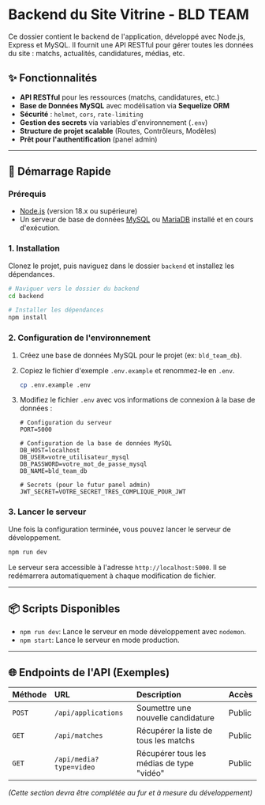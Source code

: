 # Backend du Site Vitrine - BLD TEAM

Ce dossier contient le backend de l'application, développé avec Node.js, Express et MySQL. Il fournit une API RESTful pour gérer toutes les données du site : matchs, actualités, candidatures, médias, etc.

## ✨ Fonctionnalités

*   **API RESTful** pour les ressources (matchs, candidatures, etc.)
*   **Base de Données MySQL** avec modélisation via **Sequelize ORM**
*   **Sécurité** : `helmet`, `cors`, `rate-limiting`
*   **Gestion des secrets** via variables d'environnement (`.env`)
*   **Structure de projet scalable** (Routes, Contrôleurs, Modèles)
*   **Prêt pour l'authentification** (panel admin)

---

## 🚀 Démarrage Rapide

### Prérequis

*   [Node.js](https://nodejs.org/) (version 18.x ou supérieure)
*   Un serveur de base de données [MySQL](https://www.mysql.com/) ou [MariaDB](https://mariadb.org/) installé et en cours d'exécution.

### 1. Installation

Clonez le projet, puis naviguez dans le dossier `backend` et installez les dépendances.

```bash
# Naviguer vers le dossier du backend
cd backend

# Installer les dépendances
npm install
```

### 2. Configuration de l'environnement

1.  Créez une base de données MySQL pour le projet (ex: `bld_team_db`).
2.  Copiez le fichier d'exemple `.env.example` et renommez-le en `.env`.

    ```bash
    cp .env.example .env
    ```

3.  Modifiez le fichier `.env` avec vos informations de connexion à la base de données :

    ```env
    # Configuration du serveur
    PORT=5000

    # Configuration de la base de données MySQL
    DB_HOST=localhost
    DB_USER=votre_utilisateur_mysql
    DB_PASSWORD=votre_mot_de_passe_mysql
    DB_NAME=bld_team_db

    # Secrets (pour le futur panel admin)
    JWT_SECRET=VOTRE_SECRET_TRES_COMPLIQUE_POUR_JWT
    ```

### 3. Lancer le serveur

Une fois la configuration terminée, vous pouvez lancer le serveur de développement.

```bash
npm run dev
```

Le serveur sera accessible à l'adresse `http://localhost:5000`. Il se redémarrera automatiquement à chaque modification de fichier.

---

## 📦 Scripts Disponibles

*   `npm run dev`: Lance le serveur en mode développement avec `nodemon`.
*   `npm start`: Lance le serveur en mode production.

---

## 🌐 Endpoints de l'API (Exemples)

| Méthode | URL                      | Description                                | Accès  |
| :------ | :----------------------- | :----------------------------------------- | :----- |
| `POST`  | `/api/applications`      | Soumettre une nouvelle candidature         | Public |
| `GET`   | `/api/matches`           | Récupérer la liste de tous les matchs      | Public |
| `GET`   | `/api/media?type=video`  | Récupérer tous les médias de type "vidéo"  | Public |

*(Cette section devra être complétée au fur et à mesure du développement)*